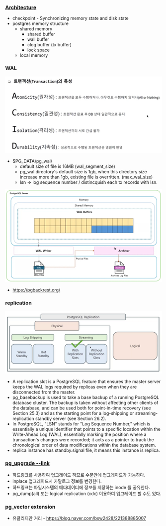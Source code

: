 ### [Architecture](https://www.youtube.com/watch?v=6f-TqM4HYPY&list=PLZwFtgKc35I_05Hr9e_3dsWpOCv9c7k2L&index=15) ###

* checkpoint - Synchronizing memory state and disk state
* postgres memory structure
   * shared memory
     * shared buffer 
     * wall buffer
     * clog buffer (tx buffer)
     * lock space 
   * local memory 
### WAL ###
![](https://github.com/gnosia93/oracle-to-postgres/blob/main/appendix/images/pg-wal-1.png)

* $PG_DATA/pg_wal/
  * default size of file is 16MB (wal_segment_size)
  * pg_wal directory's default size is 1gb, when this directory size increase more than 1gb, existing file is overritten. (max_wal_size)
  * lsn => log sequence number / distincquish each tx records with lsn.

![](https://github.com/gnosia93/oracle-to-postgres/blob/main/appendix/images/pg-wal-2.png)

* https://pgbackrest.org/

### replication ###
![](https://github.com/gnosia93/oracle-to-postgres/blob/main/appendix/images/pg_replication.png)
* A replication slot is a PostgreSQL feature that ensures the master server keeps the WAL logs required by replicas even when they are disconnected from the master.
* pg_basebackup is used to take a base backup of a running PostgreSQL database cluster. The backup is taken without affecting other clients of the database, and can be used both for point-in-time recovery (see Section 25.3) and as the starting point for a log-shipping or streaming-replication standby server (see Section 26.2).
* In PostgreSQL, "LSN" stands for "Log Sequence Number," which is essentially a unique identifier that points to a specific location within the Write-Ahead Log (WAL), essentially marking the position where a transaction's changes were recorded; it acts as a pointer to track the chronological order of data modifications within the database system.
* replica instance has standby.signal file, it means this instance is replica. 


### [pg_upgrade --link](https://blog.ex-em.com/1746) ###
* 하드링크를 사용하여 업그레이드 하므로 수분안에 업그레이드가 가능하다.
* inplace 업그레이드시 카탈로그 정보를 변경한다.
* 하드링크는 파일시스템의 메타데이터에 정보를 저장하는 inode 를 공유한다.   
* pg_dump(all) 또는 logical replication (cdc) 이용하여 업그레이드 할 수도 있다. 


### pg_vector extension ###
* 유클리디안 거리 - https://blog.naver.com/bsw2428/221388885007

